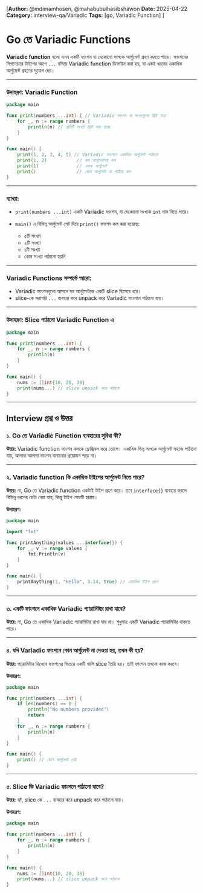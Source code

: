 [**Author:** @mdimamhosen, @mahabubulhasibshawon
**Date:** 2025-04-22
**Category:** interview-qa/Variadic
**Tags:** [go, Variadic Function]
]


# Go তে Variadic Functions

**Variadic function** হলো এমন একটি ফাংশন যা যেকোনো সংখ্যক আর্গুমেন্ট গ্রহণ করতে পারে। ফাংশনের সিগনেচারে টাইপের আগে `...` বসিয়ে Variadic function ডিফাইন করা হয়, যা একই ধরনের একাধিক আর্গুমেন্ট গ্রহণের সুযোগ দেয়।

---

### উদাহরণ: Variadic Function

```go
package main

func print(numbers ...int) { // Variadic ফাংশন যা সংখ্যাগুলো প্রিন্ট করে
	for _, n := range numbers {
		println(n) // প্রতিটি সংখ্যা প্রিন্ট করা হচ্ছে
	}
}

func main() {
	print(1, 2, 3, 4, 5) // Variadic ফাংশনে একাধিক আর্গুমেন্ট পাঠানো
	print(1, 2)           // কম আর্গুমেন্টসহ কল
	print(1)              // একক আর্গুমেন্ট
	print()               // কোন আর্গুমেন্ট না পাঠিয়ে কল
}
```

---

### ব্যাখ্যা:

* `print(numbers ...int)` একটি Variadic ফাংশন, যা যেকোনো সংখ্যক `int` মান নিতে পারে।
* `main()` এ বিভিন্ন আর্গুমেন্ট সেট দিয়ে `print()` ফাংশন কল করা হয়েছে:

  * ৫টি সংখ্যা
  * ২টি সংখ্যা
  * ১টি সংখ্যা
  * কোন সংখ্যা পাঠানো হয়নি

---

### Variadic Functions সম্পর্কে আরো:

* Variadic ফাংশনগুলো আসলে সব আর্গুমেন্টকে একটি slice হিসেবে ধরে।
* slice-কে সরাসরি `...` ব্যবহার করে unpack করে Variadic ফাংশনে পাঠানো যায়।

---

### উদাহরণ: Slice পাঠানো Variadic Function এ

```go
package main

func print(numbers ...int) {
	for _, n := range numbers {
		println(n)
	}
}

func main() {
	nums := []int{10, 20, 30}
	print(nums...) // slice unpack করে পাঠানো
}
```

---

## Interview প্রশ্ন ও উত্তর

### ১. Go তে Variadic Function ব্যবহারের সুবিধা কী?

**উত্তর:**
Variadic function ফাংশন কলকে ফ্লেক্সিবল করে তোলে। একাধিক ভিন্ন সংখ্যক আর্গুমেন্ট সহজে পাঠানো যায়, আলাদা আলাদা ফাংশন বানানোর প্রয়োজন পড়ে না।

---

### ২. Variadic function কি একাধিক টাইপের আর্গুমেন্ট নিতে পারে?

**উত্তর:**
না, Go তে Variadic function একটাই টাইপ গ্রহণ করে। তবে `interface{}` ব্যবহার করলে বিভিন্ন ধরনের ডেটা নেয়া যায়, কিন্তু টাইপ সেফটি হারায়।

**উদাহরণ:**

```go
package main

import "fmt"

func printAnything(values ...interface{}) {
	for _, v := range values {
		fmt.Println(v)
	}
}

func main() {
	printAnything(1, "Hello", 3.14, true) // একাধিক টাইপ গ্রহণ
}
```

---

### ৩. একটি ফাংশনে একাধিক Variadic প্যারামিটার রাখা যাবে?

**উত্তর:**
না, Go তে একাধিক Variadic প্যারামিটার রাখা যায় না। শুধুমাত্র একটি Variadic প্যারামিটার থাকতে পারে।

---

### ৪. যদি Variadic ফাংশনে কোন আর্গুমেন্ট না দেওয়া হয়, তখন কী হয়?

**উত্তর:**
প্যারামিটার হিসেবে ফাংশনের ভিতরে একটি খালি slice তৈরি হয়। তাই ফাংশন তখনো কাজ করবে।

**উদাহরণ:**

```go
package main

func print(numbers ...int) {
	if len(numbers) == 0 {
		println("No numbers provided")
		return
	}
	for _, n := range numbers {
		println(n)
	}
}

func main() {
	print() // কোন আর্গুমেন্ট নেই
}
```

---

### ৫. Slice কি Variadic ফাংশনে পাঠানো যাবে?

**উত্তর:**
হ্যাঁ, slice কে `...` ব্যবহার করে unpack করে পাঠানো যায়।

**উদাহরণ:**

```go
package main

func print(numbers ...int) {
	for _, n := range numbers {
		println(n)
	}
}

func main() {
	nums := []int{10, 20, 30}
	print(nums...) // slice unpack করে পাঠানো
}
```


